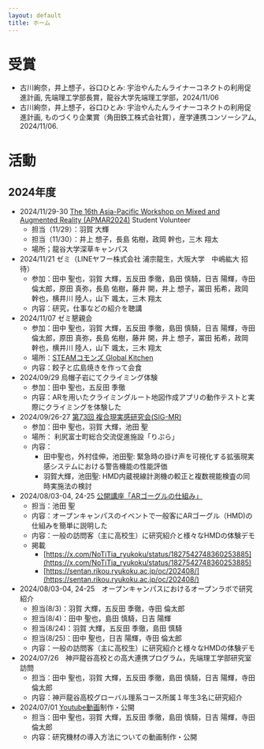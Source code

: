 ```yaml
---
layout: default
title: ホーム
---
```

# 受賞
- 古川絢奈，井上想子，谷口ひとみ: 宇治やんたんライナーコネクトの利用促進計画, 先端理工学部長賞，龍谷大学先端理工学部，2024/11/06
- 古川絢奈，井上想子，谷口ひとみ: 宇治やんたんライナーコネクトの利用促進計画, ものづくり企業賞（角田鉄工株式会社賞），産学連携コンソーシアム, 2024/11/06.

# 活動
## 2024年度
- 2024/11/29-30 [The 16th Asia-Pacific Workshop on Mixed and Augmented Reality (APMAR2024)](https://sigmr.vrsj.org/apmar2024/) Student Volunteer
  -  担当（11/29）：羽賀 大輝
  -  担当（11/30）：井上 想子，長島 佑樹，政岡 幹也，三木 翔太
  -  場所；龍谷大学深草キャンパス
- 2024/11/21 ゼミ（LINEヤフー株式会社 浦宗龍生，大阪大学　中嶋紘大 招待）
  - 参加：田中	聖也，羽賀 大輝，五反田 季徹，島田 慎騎，日吉 陽輝，寺田 倫太郎，原田 真弥，長島 佑樹，藤井 開，井上 想子，冨田 拓希，政岡 幹也，横井川 陸人，山下 颯太，三木 翔太
  - 内容：研究，仕事などの紹介を聴講
- 2024/11/07 ゼミ懇親会
  - 参加：田中	聖也，羽賀 大輝，五反田 季徹，島田 慎騎，日吉 陽輝，寺田 倫太郎，原田 真弥，長島 佑樹，藤井 開，井上 想子，冨田 拓希，政岡 幹也，横井川 陸人，山下 颯太，三木 翔太
  - 場所：[STEAMコモンズ Global Kitchen](https://steam.ryukoku.ac.jp/kitchen/)
  - 内容：餃子と広島焼きを作って会食
- 2024/09/29 烏帽子岩にてクライミング体験
  - 参加：田中 聖也，五反田 季徹
  - 内容：ARを用いたクライミングルート地図作成アプリの動作テストと実際にクライミングを体験した
- 2024/09/26-27 [第73回 複合現実感研究会(SIG-MR)](https://sigmr.vrsj.org/events/2024Sep.html)
  - 参加：田中 聖也，羽賀 大輝，池田 聖
  - 場所： 利尻富士町総合交流促進施設「りぷら」
  - 内容：
    - 田中聖也，外村佳伸，池田聖: 緊急時の掛け声を可視化する拡張現実感システムにおける警告機能の性能評価
    - 羽賀大輝，池田聖: HMD内蔵視線計測機の較正と複数視能検査の同時実施法の検討
- 2024/08/03-04, 24-25 [公開講座「ARゴーグルの仕組み」](https://www.imi.ryukoku.ac.jp/?p=17301)
  - 担当：池田 聖
  - 内容：オープンキャンパスのイベントで一般客にARゴーグル（HMD)の仕組みを簡単に説明した
  - 内容：一般の訪問客（主に高校生）に研究紹介と様々なHMDの体験デモ
  - 掲載
    - [https://x.com/NoTiTia_ryukoku/status/1827542748360253885](https://x.com/NoTiTia_ryukoku/status/1827542748360253885)
    - [https://sentan.rikou.ryukoku.ac.jp/oc/202408/](https://sentan.rikou.ryukoku.ac.jp/oc/202408/)
- 2024/08/03-04, 24-25　オープンキャンパスにおけるオープンラボで研究紹介
  - 担当(8/3)：羽賀 大輝，五反田 季徹，寺田 倫太郎
  - 担当(8/4)：田中 聖也，島田 慎騎，日吉 陽輝
  - 担当(8/24)：羽賀 大輝，五反田 季徹，島田 慎騎
  - 担当(8/25)：田中 聖也，日吉 陽輝，寺田	倫太郎
  - 内容：一般の訪問客（主に高校生）に研究紹介と様々なHMDの体験デモ
- 2024/07/26　神戸龍谷高校との高大連携プログラム，先端理工学部研究室訪問 
  - 担当：田中 聖也，羽賀 大輝，五反田 季徹，島田 慎騎，日吉 陽輝，寺田 倫太郎
  - 内容：神戸龍谷高校グローバル理系コース所属１年生3名に研究紹介
- 2024/07/01 [Youtube動画](https://www.youtube.com/playlist?list=PLPgu3868ETDYH1NBxLGaWJTwfpsBPXmF1)制作・公開
  - 担当：田中 聖也，羽賀 大輝，五反田 季徹，島田 慎騎，日吉 陽輝，寺田 倫太郎
  - 内容：研究機材の導入方法についての動画制作・公開
